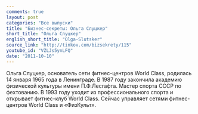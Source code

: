 ```yaml
---
comments: true
layout: post
categories: "Все выпуски"
title: "Бизнес-секреты: Ольга Слуцкер"
short_title: "Ольга Слуцкер"
english_short_title: "Olga-Slutsker"
source_link: "http://tinkov.com/bizsekrety/115"
youtube_id: "VZLJs5ynLFQ"
date: "2011-10-10"
---
```

Ольга Слуцкер, основатель сети фитнес-центров World Class, родилась 14 января 1965 года в Ленинграде. В 1987 году закончила академию физической культуры имени П.Ф.Лесгафта. Мастер спорта СССР по фехтованию. В 1993 году уходит из профессионального спорта и открывает фитнес-клуб World Class. Сейчас управляет сетями фитнес-центров World Class и «ФизКульт».
